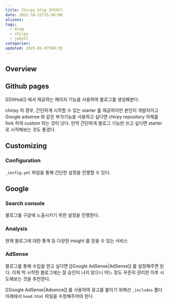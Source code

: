 ```yaml
---
title: Chirpy blog 관리하기
date: 2022-10-22T15:04:00
aliases: 
tags:
  - blog
  - chirpy
  - jekyll
categories: 
updated: 2025-01-07T00:35
---
```


## Overview

## Github pages

[[GitHub]] 에서 제공하는 페이지 기능을 사용하여 블로그를 생성해본다.

chirpy 의 경우, 간단하게 시작할 수 있는 starter 를 제공하지만 본인이 개발자이고 Google adsense 와 같은 부가기능을 사용하고 싶다면 chirpy repository 자체를 fork 하여 custom 하는 것이 낫다. 만약 간단하게 블로그 기능만 쓰고 싶다면 starter 로 시작해보는 것도 좋겠다.

## Customizing

### Configuration

`_config.yml` 파일을 통해 간단한 설정을 진행할 수 있다.

## Google

### Search console

블로그를 구글에 노출시키기 위한 설정을 진행한다.

### Analysis

현재 블로그에 대한 통계 등 다양한 insight 를 얻을 수 있는 서비스

### AdSense

블로그를 통해 수입을 얻고 싶다면 [[Google AdSense|AdSense]] 를 설정해주면 된다. 이제 막 시작한 블로그에는 잘 승인이 나지 않으니 어느 정도 꾸준히 관리한 이후 시도해보는 것을 추천한다.

[[Google AdSense|Adsence]] 를 사용하여 광고를 붙이기 위해선 `_includes` 폴더 아래에서 `head.html` 파일을 수정해주어야 한다.

